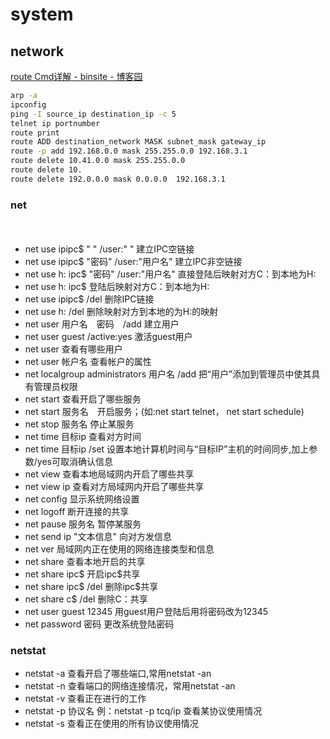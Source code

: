 # system

## network

[route Cmd详解 - binsite - 博客园](https://www.cnblogs.com/bingle/p/4243988.html)

```cmd
arp -a
ipconfig
ping -I source_ip destination_ip -c 5
telnet ip portnumber
route print
route ADD destination_network MASK subnet_mask gateway_ip
route -p add 192.168.0.0 mask 255.255.0.0 192.168.3.1
route delete 10.41.0.0 mask 255.255.0.0
route delete 10.
route delete 192.0.0.0 mask 0.0.0.0  192.168.3.1
```

### net
　
- net use ipipc$ " " /user:" " 建立IPC空链接
- net use ipipc$ "密码" /user:"用户名" 建立IPC非空链接
- net use h: ipc$ "密码" /user:"用户名" 直接登陆后映射对方C：到本地为H:
- net use h: ipc$ 登陆后映射对方C：到本地为H:
- net use ipipc$ /del 删除IPC链接
- net use h: /del 删除映射对方到本地的为H:的映射
- net user 用户名　密码　/add 建立用户
- net user guest /active:yes 激活guest用户
- net user 查看有哪些用户
- net user 帐户名 查看帐户的属性
- net localgroup administrators 用户名 /add 把“用户”添加到管理员中使其具有管理员权限
- net start 查看开启了哪些服务
- net start 服务名　开启服务；(如:net start telnet， net start schedule)
- net stop 服务名 停止某服务
- net time 目标ip 查看对方时间
- net time 目标ip /set 设置本地计算机时间与“目标IP”主机的时间同步,加上参数/yes可取消确认信息
- net view 查看本地局域网内开启了哪些共享
- net view ip 查看对方局域网内开启了哪些共享
- net config 显示系统网络设置
- net logoff 断开连接的共享
- net pause 服务名 暂停某服务
- net send ip "文本信息" 向对方发信息
- net ver 局域网内正在使用的网络连接类型和信息
- net share 查看本地开启的共享
- net share ipc$ 开启ipc$共享
- net share ipc$ /del 删除ipc$共享
- net share c$ /del 删除C：共享
- net user guest 12345 用guest用户登陆后用将密码改为12345
- net password 密码 更改系统登陆密码

### netstat

- netstat -a 查看开启了哪些端口,常用netstat -an
- netstat -n 查看端口的网络连接情况，常用netstat -an
- netstat -v 查看正在进行的工作
- netstat -p 协议名 例：netstat -p tcq/ip 查看某协议使用情况
- netstat -s 查看正在使用的所有协议使用情况